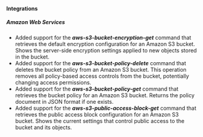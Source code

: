 
#### Integrations

##### Amazon Web Services

- Added support for the ***aws-s3-bucket-encryption-get*** command that retrieves the default encryption configuration for an Amazon S3 bucket. Shows the server-side encryption settings applied to new objects stored in the bucket.
- Added support for the ***aws-s3-bucket-policy-delete*** command that deletes the bucket policy from an Amazon S3 bucket. This operation removes all policy-based access controls from the bucket, potentially changing access permissions.
- Added support for the ***aws-s3-bucket-policy-get*** command that retrieves the bucket policy for an Amazon S3 bucket. Returns the policy document in JSON format if one exists.
- Added support for the ***aws-s3-public-access-block-get*** command that retrieves the public access block configuration for an Amazon S3 bucket. Shows the current settings that control public access to the bucket and its objects.
